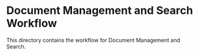 # Document Management and Search Workflow

This directory contains the workflow for Document Management and Search.
